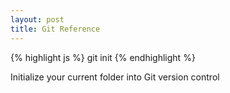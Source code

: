 ```yaml
---
layout: post
title: Git Reference
---
```


{% highlight js %}
git init
{% endhighlight %}

<div class="message">
  Initialize your current folder into Git version control
</div>
